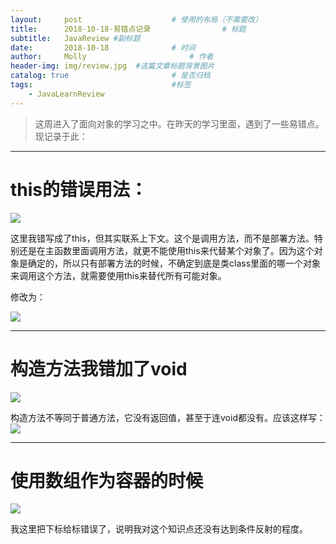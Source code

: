 ```yaml
---
layout:     post   				    # 使用的布局（不需要改）
title:      2018-10-18-易错点记录 				# 标题
subtitle:   JavaReview #副标题
date:       2018-10-18 				# 时间
author:     Molly 						# 作者
header-img: img/review.jpg 	#这篇文章标题背景图片
catalog: true 						# 是否归档
tags:								#标签
    - JavaLearnReview
---
```


>这周进入了面向对象的学习之中。在昨天的学习里面，遇到了一些易错点。现记录于此：
---

# this的错误用法：

![](https://i.loli.net/2018/10/18/5bc7d6b1cbfe5.png)

这里我错写成了this，但其实联系上下文。这个是调用方法，而不是部署方法。特别还是在主函数里面调用方法，就更不能使用this来代替某个对象了。因为这个对象是确定的，所以只有部署方法的时候，不确定到底是类class里面的哪一个对象来调用这个方法，就需要使用this来替代所有可能对象。

修改为：

![](https://i.loli.net/2018/10/18/5bc7d77dd70e6.png)

---

# 构造方法我错加了void
![](https://i.loli.net/2018/10/18/5bc7dd40a589e.png)

构造方法不等同于普通方法，它没有返回值，甚至于连void都没有。应该这样写：
![](https://i.loli.net/2018/10/18/5bc7dd7231d25.png)

---


# 使用数组作为容器的时候
![](https://i.loli.net/2018/10/20/5bcac54c15750.png)

我这里把下标给标错误了，说明我对这个知识点还没有达到条件反射的程度。
